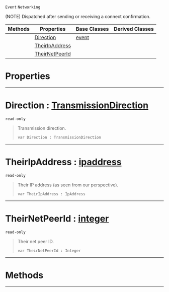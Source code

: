  `Event` `Networking`



(NOTE) Dispatched after sending or receiving a connect confirmation.

|Methods|Properties|Base Classes|Derived Classes|
|---|---|---|---|
| |[ Direction](https://github.com/zeroengineteam/ZeroDocs/blob/master/code_reference/class_reference/netlinkconnected.markdown#direction-zero-engine-do)|[event](https://github.com/zeroengineteam/ZeroDocs/blob/master/code_reference/class_reference/event.markdown)| |
| |[ TheirIpAddress](https://github.com/zeroengineteam/ZeroDocs/blob/master/code_reference/class_reference/netlinkconnected.markdown#theiripaddress-zero-engi)| | |
| |[ TheirNetPeerId](https://github.com/zeroengineteam/ZeroDocs/blob/master/code_reference/class_reference/netlinkconnected.markdown#theirnetpeerid-zero-engi)| | |


 #  Properties


---  
 #  Direction : [TransmissionDirection](https://github.com/zeroengineteam/ZeroDocs/blob/master/code_reference/enum_reference.markdown#transmissiondirection)

 `read-only`

> Transmission direction.
> ``` lang=cpp, name=Nada
> var Direction : TransmissionDirection


---  
 #  TheirIpAddress : [ipaddress](https://github.com/zeroengineteam/ZeroDocs/blob/master/code_reference/class_reference/ipaddress.markdown)

 `read-only`

> Their IP address (as seen from our perspective).
> ``` lang=cpp, name=Nada
> var TheirIpAddress : IpAddress


---  
 #  TheirNetPeerId : [integer](https://github.com/zeroengineteam/ZeroDocs/blob/master/code_reference/nada_base_types/integer.markdown)

 `read-only`

> Their net peer ID.
> ``` lang=cpp, name=Nada
> var TheirNetPeerId : Integer


---  
 #  Methods


---  
 

 